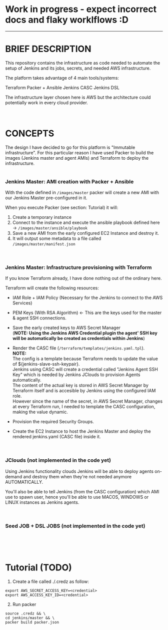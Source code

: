 # Work in progress - expect incorrect docs and flaky worklflows :D 
----

# BRIEF DESCRIPTION

This repository contains the infrastructure as code needed to automate the setup of Jenkins and its jobs, secrets, and needed AWS infrastructure.

The platform takes advantage of 4 main tools/systems:

Terraform
Packer + Ansible
Jenkins CASC 
Jenkins DSL 

The infrastructure layer chosen here is AWS but the architecture could potentially work in every cloud provider.<br><br><br>


# CONCEPTS

The design I have decided to go for this platform is "Immutable infrastructure". 
For this particular reason I have used Packer to build the images (Jenkins master and agent AMIs) and Terraform to deploy the infrastructure.
<br><br>

### Jenkins Master: AMI creation with Packer + Ansible

With the code defined in `/images/master` packer will create a new AMI with our Jenkins Master pre-configured in it.

When you execute Packer (see section: Tutorial) it will:

1. Create a temporary instance
2. Connect to the instance and execute the ansible playbook defined here -> `/images/master/ansible/playbook`
3. Save a new AMI from the early configured EC2 Instance and destroy it.
4. It will output some metadata to a file called `/images/master/manifest.json`
<br><br><br>



### Jenkins Master: Infrastructure provisioning with Terraform

If you know Terraform already, I have done nothing out of the ordinary here.

Terraform will create the following resources:

- IAM Role + IAM Policy (Necessary for the Jenkins to connect to the AWS Services) <br>

- PEM Keys (With RSA Algorithm) <- This are the keys used for the master & agent SSH connections. <br>

- Save the early created keys to AWS Secret Manager <br>
  (**NOTE: Using the Jenkins AWS Credential plugin the agent' SSH key will be automatically be created as credentials within Jenkins**) <br>

- Render the CASC file (`/terraform/templates/jenkins.yaml.tpl`). <br>
  **NOTE:** <br>
  The config is a template because Terraform needs to update the value of ${jenkins-slave-ssh-keypair}. <br>
  Jenkins using CASC will create a credential called "Jenkins Agent SSH Key" which is needed by Jenkins JClouds to provision Agents automatically. <br>
  The content of the actual key is stored in AWS Secret Manager by Terraform itself and is accesible by Jenkins using the configured IAM role. <br>
  However since the name of the secret, in AWS Secret Manager, changes at every Terraform run, I needed to template the CASC configuration, making the value dynamic. <br>

- Provision the required Security Groups.

- Create the EC2 Instance to host the Jenkins Master and deploy the rendered jenkins.yaml (CASC file) inside it.
<br><br><br>


### JClouds (not implemented in the code yet)

Using Jenkins functionality clouds Jenkins will be able to deploy agents on-demand and destroy them when they're not needed anymore AUTOMATICALLY.

You'll also be able to tell Jenkins (from the CASC configuration) which AMI use to spawn user, hence you'll be able to use MACOS, WINDOWS or LINUX instances as Jenkins agents.
<br><br><br>


### Seed JOB + DSL JOBS (not implemented in the code yet)
<br><br><br>


# Tutorial (TODO)

1. Create a file called ./.credz as follow:

```
export AWS_SECRET_ACCESS_KEY=<credential>
export AWS_ACCESS_KEY_ID=<credential>
```

2. Run packer

```
source .credz && \
cd jenkins/master && \
packer build packer.json
````
